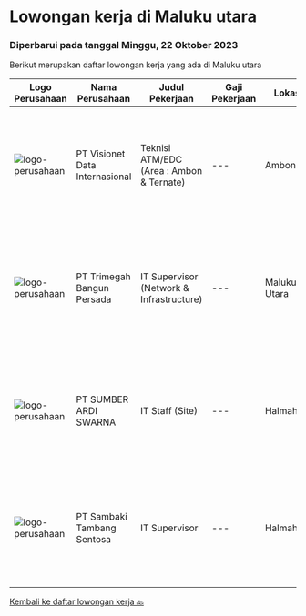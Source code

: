 
  # Lowongan kerja di Maluku utara

  ### Diperbarui pada tanggal Minggu, 22 Oktober 2023

  Berikut merupakan daftar lowongan kerja yang ada di Maluku utara

  |Logo Perusahaan | Nama Perusahaan | Judul Pekerjaan | Gaji Pekerjaan | Lokasi | Deskripsi | Tanggal diunggah | Pranala |
  | -------------- | --------------- | --------------- | --------- | --------- | -------------- | ------- | ----------- |
  |![logo-perusahaan](https://image-service-cdn.seek.com.au/a6b9a9d9debb082e30249fdb9d0753e07401180c/ee4dce1061f3f616224767ad58cb2fc751b8d2dc)|PT Visionet Data Internasional|Teknisi ATM/EDC (Area : Ambon & Ternate)|---|Ambon|*) Menangani kebutuhan pelanggan di lokasi pelanggan agar terpenuhi SLA yang telah ditentukan.*) Menganalisa problem/case dengan akurat untuk...|Rabu, 18 Oktober 2023|https://www.jobstreet.co.id/id/job/teknisi-atm-edc-area-%3A-ambon-ternate-4502361?token=0~c2d5fd33-1ddf-4c04-97a0-22217b374b96&sectionRank=1&jobId=jobstreet-id-job-4502361|
|![logo-perusahaan](https://image-service-cdn.seek.com.au/5e6594a165067a47957104730aa00c3457de7abb/ee4dce1061f3f616224767ad58cb2fc751b8d2dc)|PT Trimegah Bangun Persada|IT Supervisor (Network & Infrastructure)|---|Maluku Utara|Kualifikasi: Latar belakang pendidikan minimal S1 TEKNIK INFORMATIKA Memiliki pengalaman di posisi yang sama selama 3 tahun atau lebih, terutama di...|Senin, 16 Oktober 2023|https://www.jobstreet.co.id/id/job/it-supervisor-network-infrastructure-4499652?token=0~c2d5fd33-1ddf-4c04-97a0-22217b374b96&sectionRank=2&jobId=jobstreet-id-job-4499652|
|![logo-perusahaan](https://image-service-cdn.seek.com.au/f6adbabc97a7047c420bed8066416b6da2078135/ee4dce1061f3f616224767ad58cb2fc751b8d2dc)|PT SUMBER ARDI SWARNA|IT Staff (Site)|---|Halmahera|Qualifications : Minimun D3 Information Technology/ Information Systems / related field Minimum 2 years experience in mining industry Minimum 24-30...|Senin, 02 Oktober 2023|https://www.jobstreet.co.id/id/job/it-staff-site-4485213?token=0~c2d5fd33-1ddf-4c04-97a0-22217b374b96&sectionRank=3&jobId=jobstreet-id-job-4485213|
|![logo-perusahaan](https://image-service-cdn.seek.com.au/53b85ea125ede4ea0d205d3651b6ec6326ea0b15/ee4dce1061f3f616224767ad58cb2fc751b8d2dc)|PT Sambaki Tambang Sentosa|IT Supervisor|---|Halmahera|Company DescriptionSambaki Tambang Sentosa is a national private company engaged in the mining of nickel ore. The production operation of nickel ore...|Rabu, 27 September 2023|https://www.jobstreet.co.id/id/job/it-supervisor-4483156?token=0~c2d5fd33-1ddf-4c04-97a0-22217b374b96&sectionRank=4&jobId=jobstreet-id-job-4483156|


  [Kembali ke daftar lowongan kerja 🔙](../README.md#daftar-lowongan-kerja)
  